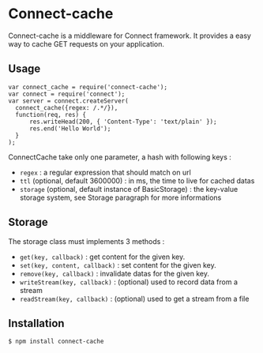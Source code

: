 Connect-cache
=============

Connect-cache is a middleware for Connect framework. It provides a easy way to
cache GET requests on your application.

Usage
-----

    var connect_cache = require('connect-cache');
    var connect = require('connect');
    var server = connect.createServer(
      connect_cache({regex: /.*/}),
      function(req, res) {
          res.writeHead(200, { 'Content-Type': 'text/plain' });
          res.end('Hello World');
      }
    );

ConnectCache take only one parameter, a hash with following keys :

- `regex` : a regular expression that should match on url
- `ttl` (optional, default 3600000) : in ms, the time to live for cached datas
- `storage` (optional, default instance of BasicStorage) : the key-value storage system,
   see Storage paragraph for more informations

Storage
-------

The storage class must implements 3 methods :

- `get(key, callback)` : get content for the given key.
- `set(key, content, callback)` : set content for the given key.
- `remove(key, callback)` : invalidate datas for the given key. 
- `writeStream(key, callback)` : (optional) used to record data from a stream
- `readStream(key, callback)` : (optional) used to get a stream from a file

Installation
------------

    $ npm install connect-cache